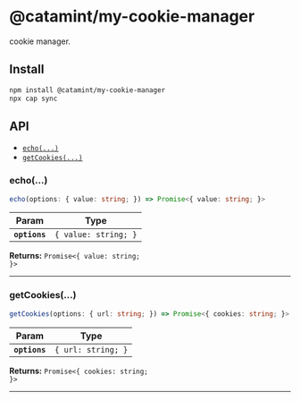 # @catamint/my-cookie-manager

cookie manager.

## Install

```bash
npm install @catamint/my-cookie-manager
npx cap sync
```

## API

<docgen-index>

* [`echo(...)`](#echo)
* [`getCookies(...)`](#getcookies)

</docgen-index>

<docgen-api>
<!--Update the source file JSDoc comments and rerun docgen to update the docs below-->

### echo(...)

```typescript
echo(options: { value: string; }) => Promise<{ value: string; }>
```

| Param         | Type                            |
| ------------- | ------------------------------- |
| **`options`** | <code>{ value: string; }</code> |

**Returns:** <code>Promise&lt;{ value: string; }&gt;</code>

--------------------


### getCookies(...)

```typescript
getCookies(options: { url: string; }) => Promise<{ cookies: string; }>
```

| Param         | Type                          |
| ------------- | ----------------------------- |
| **`options`** | <code>{ url: string; }</code> |

**Returns:** <code>Promise&lt;{ cookies: string; }&gt;</code>

--------------------

</docgen-api>
